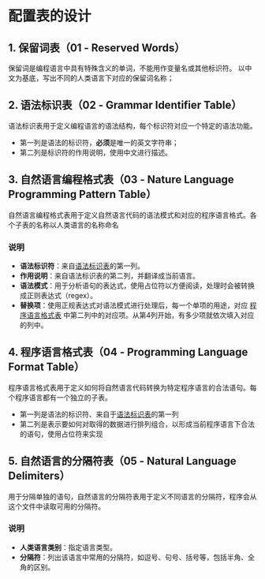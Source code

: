 # 配置表的设计

## 1. 保留词表（01 - Reserved Words）
保留词是编程语言中具有特殊含义的单词，不能用作变量名或其他标识符。
以中文为基底，写出不同的人类语言下对应的保留词名称；

## 2. 语法标识表（02 - Grammar Identifier Table）
语法标识表用于定义编程语言的语法结构，每个标识符对应一个特定的语法功能。
- 第一列是语法的标识符，**必须**是唯一的英文字符串；
- 第二列是标识符的作用说明，使用中文进行描述。

## 3. 自然语言编程格式表（03 - Nature Language Programming Pattern Table）
自然语言编程格式表用于定义自然语言代码的语法模式和对应的程序语言格式。各个子表的名称以人类语言的名称命名

### 说明
- **语法标识符**：来自[语法标识表](#2-语法标识表02---grammar-identifier-table)的第一列。
- **作用说明**：来自语法标识表的第二列，并翻译成当前语言。
- **语法模式**：用于分析语句的表达式，使用占位符以方便阅读，处理时会被转换成正则表达式（regex）。
- **替换项**：使用正规表达式对语法模式进行处理后，每一个单项的用途，对应 [程序语言格式表](#part4) 中第二列中的对应项。从第4列开始，有多少项就依次填入对应的列中。

## <a id="part4">4.</a> 程序语言格式表（04 - Programming Language Format Table）
程序语言格式表用于定义如何将自然语言代码转换为特定程序语言的合法语句。每个程序语言都有一个独立的子表。
- 第一列是语法的标识符、来自于[语法标识表](#2-语法标识表02---grammar-identifier-table)的第一列
- 第二列是表示要如何对取得的数据进行排列组合，以形成当前程序语言下合法的语句，使用占位符来实现

## 5. 自然语言的分隔符表（05 - Natural Language Delimiters）
用于分隔单独的语句，自然语言的分隔符表用于定义不同语言的分隔符，程序会从这个文件中读取可用的分隔符。

### 说明
- **人类语言类别**：指定语言类型。
- **分隔符**：列出该语言中常用的分隔符，如逗号、句号、括号等，包括半角、全角的区别。